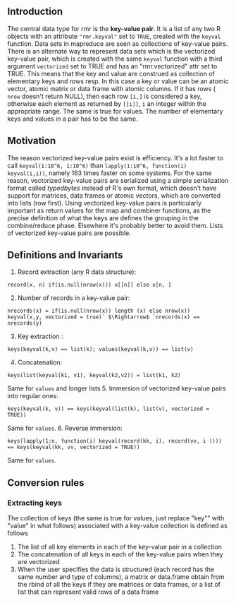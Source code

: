 ## Introduction

The central data type for rmr is the **key-value pair**. It is a list of any two R objects with an attribute `"rmr.keyval"` set to `TRUE`, created with the `keyval` function. Data sets in mapreduce are seen as collections of key-value pairs. There is an alternate way to represent data sets which is the vectorized key-value pair, which is created with the same `keyval` function with a third argument `vectorized` set to TRUE and has an "rmr.vectorized" attr set to TRUE. This means that the key and value are construed as collection of elementary keys and rows resp. In this case a key or value can be an atomic vector, atomic matrix or data frame with atomic columns. If it has rows ( `nrow` doesn't return NULL), then each row `[i,]` is considered a key, otherwise each element as returned by `[[i]]`, `i` an integer within the appropriate range. The same is true for values. The number of elementary keys and values in a pair has to be the same. 


## Motivation

The reason vectorized key-value pairs exist is efficiency. It's a lot faster to call `keyval(1:10^6, 1:10^6)` than `lapply(1:10^6, function(i) keyval(i,i))`, namely 163 times faster on some systems. For the same reason, vectorized key-value pairs are serialized using a simple serialization format called *typedbytes* instead of R's own format, which doesn't have support for matrices, data frames or atomic vectors, which are converted into lists (row first). Using vectorized key-value pairs is particularly important as return values for the map  and combiner functions, as the precise definition of what the keys are defines the grouping in the combine/reduce phase. Elsewhere it's probably better to avoid them. Lists of vectorized key-value pairs are possible.

## Definitions and Invariants
 1. Record extraction (any R data structure): 

   ```
   record(x, n) if(is.null(nrow(x))) x[[n]] else x[n, ]
   ```
 2. Number of records in a key-value pair:

  ```
  nrecords(x) = if(is.null(nrow(x)) length (x) else nrow(x))
  keyval(x,y, vectorized = true)` $\Rightarrow$ `nrecords(x) == nrecords(y)
  ```
 
 3. Key extraction :

   ```
   keys(keyval(k,v) == list(k); values(keyval(k,v)) == list(v)
   ```
 4. Concatenation:

   ```
   keys(list(keyval(k1, v1), keyval(k2,v2)) = list(k1, k2)
   ```
   Same for `values` and longer lists
 5. Immersion of vectorized key-value pairs into regular ones:  

   ```
   keys(keyval(k, v)) == keys(keyval(list(k), list(v), vectorized = TRUE))
   ```
   Same for `values`.
 6.  Reverse immersion:

   ```
  keys(lapply(1:n, function(i) keyval(record(kk, i), record(vv, i )))) 
== keys(keyval(kk, vv, vectorized = TRUE))
   ```
   Same for `values`.
    
## Conversion rules

### Extracting keys
 The collection of keys (the same is true for values, just replace "key"" with "value" in what follows) associated with a key-value collection is defined as follows
 1. The list of all key elements in each of the key-value pair in a collection
 2. The concatenation of all keys in each of the key-value pairs when they are vectorized
 3. When the user specifies the data is structured (each record has the same number and type of columns), a matrix or data.frame obtain from the rbind of all the keys if they are matrices or data frames, or a list of list that can represent valid rows of a data frame
